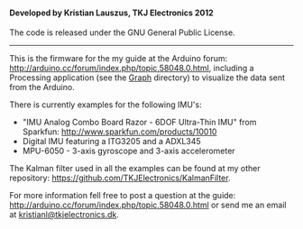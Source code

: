 #### Developed by Kristian Lauszus, TKJ Electronics 2012

The code is released under the GNU General Public License.
_________

This is the firmware for the my guide at the Arduino forum: <http://arduino.cc/forum/index.php/topic,58048.0.html>, including a Processing application (see the [Graph](Graph) directory) to visualize the data sent from the Arduino.

There is currently examples for the following IMU's:

* "IMU Analog Combo Board Razor - 6DOF Ultra-Thin IMU" from Sparkfun: <http://www.sparkfun.com/products/10010>
* Digital IMU featuring a ITG3205 and a ADXL345
* MPU-6050 - 3-axis gyroscope and 3-axis accelerometer

The Kalman filter used in all the examples can be found at my other repository: <https://github.com/TKJElectronics/KalmanFilter>.

For more information fell free to post a question at the guide: <http://arduino.cc/forum/index.php/topic,58048.0.html> or send me an email at <a href="mailto:kristianl@tkjelectronics.dk">kristianl@tkjelectronics.dk</a>.